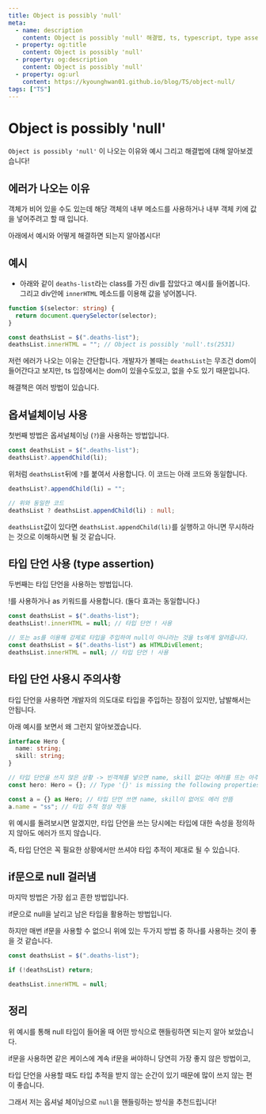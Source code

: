 ```yaml
---
title: Object is possibly 'null'
meta:
  - name: description
    content: Object is possibly 'null' 해결법, ts, typescript, type assertion, optional channing, null check
  - property: og:title
    content: Object is possibly 'null'
  - property: og:description
    content: Object is possibly 'null'
  - property: og:url
    content: https://kyounghwan01.github.io/blog/TS/object-null/
tags: ["TS"]
---
```


# Object is possibly 'null'

`Object is possibly 'null'` 이 나오는 이유와 예시 그리고 해결법에 대해 알아보겠습니다!

## 에러가 나오는 이유

객체가 비어 있을 수도 있는데 해당 객체의 내부 메소드를 사용하거나 내부 객체 키에 값을 넣어주려고 할 때 입니다.

아래에서 예시와 어떻게 해결하면 되는지 알아봅시다!

## 예시

- 아래와 같이 `deaths-list`라는 class를 가진 div를 잡았다고 예시를 들어봅니다. 그리고 div안에 `innerHTML` 메소드를 이용해 값을 넣어봅니다.

```ts
function $(selector: string) {
  return document.querySelector(selector);
}

const deathsList = $(".deaths-list");
deathsList.innerHTML = ""; // Object is possibly 'null'.ts(2531)
```

저런 에러가 나오는 이유는 간단합니다. 개발자가 볼때는 `deathsList`는 무조건 dom이 들어간다고 보지만, ts 입장에서는 dom이 있을수도있고, 없을 수도 있기 때문입니다.

해결책은 여러 방법이 있습니다.

## 옵셔널체이닝 사용

첫번째 방법은 옵셔널체이닝 (`?`)을 사용하는 방법입니다.

```ts {2}
const deathsList = $(".deaths-list");
deathsList?.appendChild(li);
```

위처럼 `deathsList`뒤에 `?`를 붙여서 사용합니다. 이 코드는 아래 코드와 동일합니다.

```ts
deathsList?.appendChild(li) = "";

// 위와 동일한 코드
deathsList ? deathsList.appendChild(li) : null;
```

`deathsList`값이 있다면 `deathsList.appendChild(li)`를 실행하고 아니면 무시하라는 것으로 이해하시면 될 것 같습니다.

## 타입 단언 사용 (type assertion)

두번째는 타입 단언을 사용하는 방법입니다.

!를 사용하거나 as 키워드를 사용합니다. (둘다 효과는 동일합니다.)

```ts {2,6}
const deathsList = $(".deaths-list");
deathsList!.innerHTML = null; // 타입 단언 ! 사용

// 또는 as를 이용해 강제로 타입을 주입하여 null이 아니라는 것을 ts에게 알려줍니다.
const deathsList = $(".deaths-list") as HTMLDivElement;
deathsList.innerHTML = null; // 타입 단언 ! 사용
```

## 타입 단언 사용시 주의사항

타입 단언을 사용하면 개발자의 의도대로 타입을 주입하는 장점이 있지만, 남발해서는 안됩니다.

아래 예시를 보면서 왜 그런지 알아보겠습니다.

```ts {7,9}
interface Hero {
  name: string;
  skill: string;
}

// 타입 단언을 쓰지 않은 상황 -> 빈객체를 넣으면 name, skill 없다는 에러를 뜨는 아주 정상적인 상황입니다.
const hero: Hero = {}; // Type '{}' is missing the following properties from type 'Hero': name, skill ts(2739)

const a = {} as Hero; // 타입 단언 쓰면 name, skill이 없어도 에러 안뜸
a.name = "ss"; // 타입 추적 정상 작동
```

위 예시를 돌려보시면 알겠지만, 타입 단언을 쓰는 당시에는 타입에 대한 속성을 정의하지 않아도 에러가 뜨지 않습니다.

즉, 타입 단언은 꼭 필요한 상황에서만 쓰셔야 타입 추적이 제대로 될 수 있습니다.

## if문으로 null 걸러냄

마지막 방법은 가장 쉽고 흔한 방법입니다.

if문으로 null을 날리고 남은 타입을 활용하는 방법입니다.

하지만 매번 if문을 사용할 수 없으니 위에 있는 두가지 방법 중 하나를 사용하는 것이 좋을 것 같습니다.

```ts {3}
const deathsList = $(".deaths-list");

if (!deathsList) return;

deathsList.innerHTML = null;
```

## 정리

위 예시를 통해 null 타입이 들어올 때 어떤 방식으로 핸들링하면 되는지 알아 보았습니다.

if문을 사용하면 같은 케이스에 계속 if문을 써야하니 당연히 가장 좋지 않은 방법이고,

타입 단언을 사용할 때도 타입 추적을 받지 않는 순간이 있기 때문에 많이 쓰지 않는 편이 좋습니다.

그래서 저는 옵셔널 체이닝으로 `null`을 핸들링하는 방식을 추천드립니다!

<TagLinks />

<Comment />
